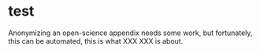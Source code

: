 # test
Anonymizing an open-science appendix needs some work, but fortunately, this can be automated, this is what XXX XXX is about.
